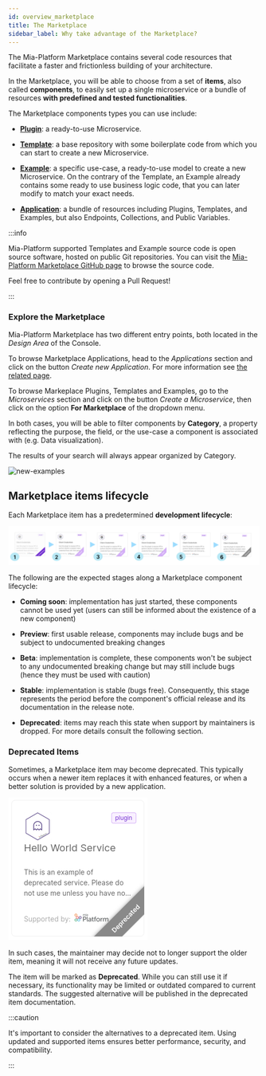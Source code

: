 ```yaml
---
id: overview_marketplace
title: The Marketplace
sidebar_label: Why take advantage of the Marketplace?
---
```


The Mia-Platform Marketplace contains several code resources that facilitate a faster and frictionless building of your architecture.

In the Marketplace, you will be able to choose from a set of **items**, also called **components**, to easily set up a single microservice or a bundle of resources **with predefined and tested functionalities**.

The Marketplace components types you can use include:

* **[Plugin](/plugins/mia-platform-plugins.md)**: a ready-to-use Microservice.  

* **[Template](/marketplace/templates/mia_templates.md)**: a base repository with some boilerplate code from which you can start to create a new Microservice.

* **[Example](/marketplace/examples/mia_examples.md)**: a specific use-case, a ready-to-use model to create a new Microservice. On the contrary of the Template, an Example already contains some ready to use business logic code, that you can later modify to match your exact needs.

* **[Application](/marketplace/applications/mia_applications.md)**: a bundle of resources including Plugins, Templates, and Examples, but also Endpoints, Collections, and Public Variables.

:::info

Mia-Platform supported Templates and Example source code is open source software, hosted on public Git repositories.
You can visit the [Mia-Platform Marketplace GitHub page](https://github.com/mia-platform-marketplace) to browse the source code.

Feel free to contribute by opening a Pull Request!

:::

### Explore the Marketplace

Mia-Platform Marketplace has two different entry points, both located in the *Design Area* of the Console.

To browse Marketplace Applications, head to the *Applications* section and click on the button *Create new Application*. 
For more information see [the related page](/marketplace/applications/mia_applications.md).

To browse Markeplace Plugins, Templates and Examples, go to the *Microservices* section and click on the button *Create a Microservice*, then click on the option **For Marketplace** of the dropdown menu.

In both cases, you will be able to filter components by **Category**, a property reflecting the purpose, the field, or the use-case a component is associated with (e.g. Data visualization).

The results of your search will always appear organized by Category.

![new-examples](./img/marketplace.png)

## Marketplace items lifecycle

Each Marketplace item has a predetermined **development lifecycle**:

![lifecycle-stages](./img/component-lifecycle-final.png)

The following are the expected stages along a Marketplace component lifecycle:

* **Coming soon**: implementation has just started, these components cannot be used yet (users can still be informed about the existence of a new component)

* **Preview**: first usable release, components may include bugs and be subject to undocumented breaking changes

* **Beta**: implementation is complete, these components won't be subject to any undocumented breaking change but may still include bugs (hence they must be used with caution)

* **Stable**: implementation is stable (bugs free). Consequently, this stage represents the period before the component's official release and its documentation in the release note.

* **Deprecated**: items may reach this state when support by maintainers is dropped. For more details consult the following section.


### Deprecated Items

Sometimes, a Marketplace item may become deprecated. This typically occurs when a newer item replaces it with enhanced features, or when a better solution is provided by a new application. 

![deprecated-service](./img/deprecated-service.png)

In such cases, the maintainer may decide not to longer support the older item, meaning it will not receive any future updates.

The item will be marked as **Deprecated**. While you can still use it if necessary, its functionality may be limited or outdated compared to current standards. The suggested alternative will be published in the deprecated item documentation.

:::caution

It's important to consider the alternatives to a deprecated item. Using updated and supported items ensures better performance, security, and compatibility.

:::
